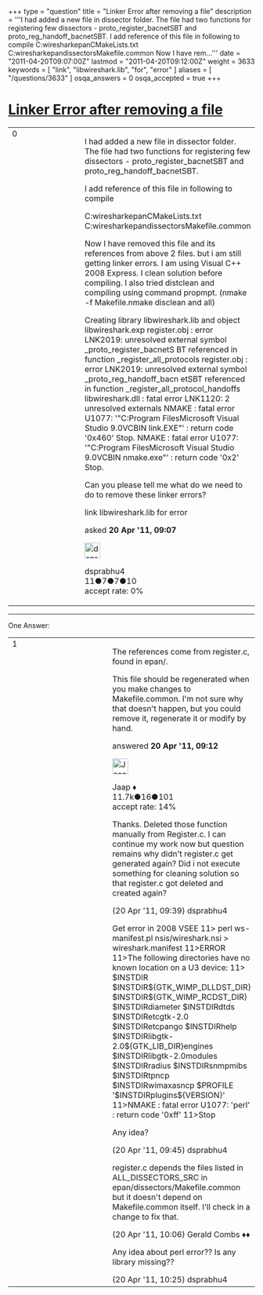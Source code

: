 +++
type = "question"
title = "Linker Error after removing a file"
description = '''I had added a new file in dissector folder. The file had two functions for registering few dissectors - proto_register_bacnetSBT and proto_reg_handoff_bacnetSBT. I add reference of this file in following to compile C:wiresharkepanCMakeLists.txt C:wiresharkepandissectorsMakefile.common Now I have rem...'''
date = "2011-04-20T09:07:00Z"
lastmod = "2011-04-20T09:12:00Z"
weight = 3633
keywords = [ "link", "libwireshark.lib", "for", "error" ]
aliases = [ "/questions/3633" ]
osqa_answers = 0
osqa_accepted = true
+++

<div class="headNormal">

# [Linker Error after removing a file](/questions/3633/linker-error-after-removing-a-file)

</div>

<div id="main-body">

<div id="askform">

<table id="question-table" style="width:100%;"><colgroup><col style="width: 50%" /><col style="width: 50%" /></colgroup><tbody><tr class="odd"><td style="width: 30px; vertical-align: top"><div class="vote-buttons"><div id="post-3633-score" class="post-score" title="current number of votes">0</div><div id="favorite-count" class="favorite-count"></div></div></td><td><div id="item-right"><div class="question-body"><p>I had added a new file in dissector folder. The file had two functions for registering few dissectors - proto_register_bacnetSBT and proto_reg_handoff_bacnetSBT.</p><p>I add reference of this file in following to compile</p><p>C:wiresharkepanCMakeLists.txt C:wiresharkepandissectorsMakefile.common</p><p>Now I have removed this file and its references from above 2 files. but i am still getting linker errors. I am using Visual C++ 2008 Express. I clean solution before compiling. I also tried distclean and compiling using command propmpt. (nmake -f Makefile.nmake disclean and all)</p><p>Creating library libwireshark.lib and object libwireshark.exp register.obj : error LNK2019: unresolved external symbol _proto_register_bacnetS BT referenced in function _register_all_protocols register.obj : error LNK2019: unresolved external symbol _proto_reg_handoff_bacn etSBT referenced in function _register_all_protocol_handoffs libwireshark.dll : fatal error LNK1120: 2 unresolved externals NMAKE : fatal error U1077: '"C:Program FilesMicrosoft Visual Studio 9.0VCBIN link.EXE"' : return code '0x460' Stop. NMAKE : fatal error U1077: '"C:Program FilesMicrosoft Visual Studio 9.0VCBIN nmake.exe"' : return code '0x2' Stop.</p><p>Can you please tell me what do we need to do to remove these linker errors?</p></div><div id="question-tags" class="tags-container tags">link libwireshark.lib for error</div><div id="question-controls" class="post-controls"></div><div class="post-update-info-container"><div class="post-update-info post-update-info-user"><p>asked <strong>20 Apr '11, 09:07</strong></p><img src="https://secure.gravatar.com/avatar/c33cba1d3fea69f74f6c8c0425c16c75?s=32&amp;d=identicon&amp;r=g" class="gravatar" width="32" height="32" alt="dsprabhu4&#39;s gravatar image" /><p>dsprabhu4<br />
<span class="score" title="11 reputation points">11</span><span title="7 badges"><span class="badge1">●</span><span class="badgecount">7</span></span><span title="7 badges"><span class="silver">●</span><span class="badgecount">7</span></span><span title="10 badges"><span class="bronze">●</span><span class="badgecount">10</span></span><br />
<span class="accept_rate" title="Rate of the user&#39;s accepted answers">accept rate:</span> <span title="dsprabhu4 has no accepted answers">0%</span></p></div></div><div id="comments-container-3633" class="comments-container"></div><div id="comment-tools-3633" class="comment-tools"></div><div class="clear"></div><div id="comment-3633-form-container" class="comment-form-container"></div><div class="clear"></div></div></td></tr></tbody></table>

------------------------------------------------------------------------

<div class="tabBar">

<span id="sort-top"></span>

<div class="headQuestions">

One Answer:

</div>

</div>

<span id="3634"></span>

<div id="answer-container-3634" class="answer accepted-answer">

<table style="width:100%;"><colgroup><col style="width: 50%" /><col style="width: 50%" /></colgroup><tbody><tr class="odd"><td style="width: 30px; vertical-align: top"><div class="vote-buttons"><div id="post-3634-score" class="post-score" title="current number of votes">1</div></div></td><td><div class="item-right"><div class="answer-body"><p>The references come from register.c, found in epan/.</p><p>This file should be regenerated when you make changes to Makefile.common. I'm not sure why that doesn't happen, but you could remove it, regenerate it or modify by hand.</p></div><div class="answer-controls post-controls"></div><div class="post-update-info-container"><div class="post-update-info post-update-info-user"><p>answered <strong>20 Apr '11, 09:12</strong></p><img src="https://secure.gravatar.com/avatar/2337f0406681e5c72ea0e6f1f0d6c0b0?s=32&amp;d=identicon&amp;r=g" class="gravatar" width="32" height="32" alt="Jaap&#39;s gravatar image" /><p>Jaap ♦<br />
<span class="score" title="11680 reputation points"><span>11.7k</span></span><span title="16 badges"><span class="silver">●</span><span class="badgecount">16</span></span><span title="101 badges"><span class="bronze">●</span><span class="badgecount">101</span></span><br />
<span class="accept_rate" title="Rate of the user&#39;s accepted answers">accept rate:</span> <span title="Jaap has 155 accepted answers">14%</span></p></div></div><div id="comments-container-3634" class="comments-container"><span id="3636"></span><div id="comment-3636" class="comment"><div id="post-3636-score" class="comment-score"></div><div class="comment-text"><p>Thanks. Deleted those function manually from Register.c. I can continue my work now but question remains why didn't register.c get generated again? Did i not execute something for cleaning solution so that register.c got deleted and created again?</p></div><div id="comment-3636-info" class="comment-info"><span class="comment-age">(20 Apr '11, 09:39)</span> dsprabhu4</div></div><span id="3637"></span><div id="comment-3637" class="comment"><div id="post-3637-score" class="comment-score"></div><div class="comment-text"><p>Get error in 2008 VSEE 11&gt; perl ws-manifest.pl nsis/wireshark.nsi &gt; wireshark.manifest 11&gt;ERROR 11&gt;The following directories have no known location on a U3 device: 11&gt; $INSTDIR $INSTDIR${GTK_WIMP_DLLDST_DIR} $INSTDIR${GTK_WIMP_RCDST_DIR} $INSTDIRdiameter $INSTDIRdtds $INSTDIRetcgtk-2.0 $INSTDIRetcpango $INSTDIRhelp $INSTDIRlibgtk-2.0${GTK_LIB_DIR}engines $INSTDIRlibgtk-2.0modules $INSTDIRradius $INSTDIRsnmpmibs $INSTDIRtpncp $INSTDIRwimaxasncp $PROFILE '$INSTDIRplugins${VERSION}' 11&gt;NMAKE : fatal error U1077: 'perl' : return code '0xff' 11&gt;Stop</p><p>Any idea?</p></div><div id="comment-3637-info" class="comment-info"><span class="comment-age">(20 Apr '11, 09:45)</span> dsprabhu4</div></div><span id="3638"></span><div id="comment-3638" class="comment"><div id="post-3638-score" class="comment-score"></div><div class="comment-text"><p>register.c depends the files listed in ALL_DISSECTORS_SRC in epan/dissectors/Makefile.common but it doesn't depend on Makefile.common itself. I'll check in a change to fix that.</p></div><div id="comment-3638-info" class="comment-info"><span class="comment-age">(20 Apr '11, 10:06)</span> Gerald Combs ♦♦</div></div><span id="3639"></span><div id="comment-3639" class="comment"><div id="post-3639-score" class="comment-score"></div><div class="comment-text"><p>Any idea about perl error?? Is any library missing??</p></div><div id="comment-3639-info" class="comment-info"><span class="comment-age">(20 Apr '11, 10:25)</span> dsprabhu4</div></div></div><div id="comment-tools-3634" class="comment-tools"></div><div class="clear"></div><div id="comment-3634-form-container" class="comment-form-container"></div><div class="clear"></div></div></td></tr></tbody></table>

</div>

<div class="paginator-container-left">

</div>

</div>

</div>

